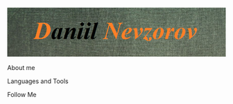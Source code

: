 ![Header](https://github.com/Danny-Pilot/Danny-Pilot/blob/main/assets/2023-01-02_15-58-57.png)

About me

Languages and Tools

Follow Me